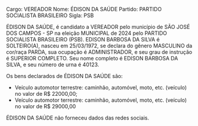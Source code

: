 Cargo: VEREADOR
Nome: ÉDISON DA SAÚDE
Partido: PARTIDO SOCIALISTA BRASILEIRO
Sigla: PSB

ÉDISON DA SAÚDE, é candidato a VEREADOR pelo município de SÃO JOSÉ DOS CAMPOS - SP na eleição MUNICIPAL de 2024 pelo PARTIDO SOCIALISTA BRASILEIRO (PSB).
EDISON BARBOSA DA SILVA é SOLTEIRO(A), nasceu em 25/03/1972, se declara do gênero MASCULINO da cor/raça PARDA, sua ocupação é ADMINISTRADOR, e seu grau de instrução é SUPERIOR COMPLETO.
Seu nome completo é EDISON BARBOSA DA SILVA, e seu número de urna é 40123.

Os bens declarados de ÉDISON DA SAÚDE são: 
- Veículo automotor terrestre: caminhão, automóvel, moto, etc. (veículo) no valor de R$ 22000,00;
- Veículo automotor terrestre: caminhão, automóvel, moto, etc. (veículo) no valor de R$ 29000,00

ÉDISON DA SAÚDE não forneceu dados das redes sociais.